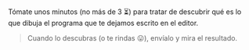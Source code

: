 Tómate unos minutos (no más de 3 :hourglass_flowing_sand:) para tratar de descubrir qué es lo que dibuja el programa que te dejamos escrito en el editor.

> Cuando lo descubras (o te rindas :stuck_out_tongue:), envíalo y mira el resultado.